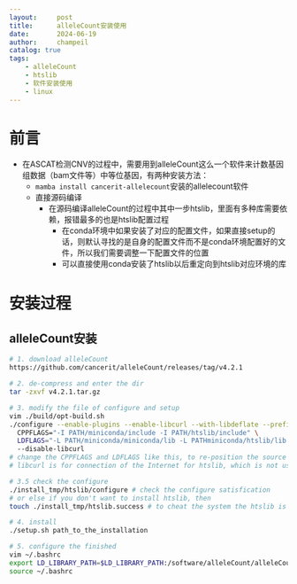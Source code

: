 ```yaml
---
layout:     post
title:      alleleCount安装使用
date:       2024-06-19
author:     champeil
catalog: true
tags:
    - alleleCount
    - htslib
    - 软件安装使用
    - linux
---
```


# 前言
- 在ASCAT检测CNV的过程中，需要用到alleleCount这么一个软件来计数基因组数据（bam文件等）中等位基因，有两种安装方法：
  - `mamba install cancerit-allelecount`安装的allelecount软件
  - 直接源码编译
    - 在源码编译alleleCount的过程中其中一步htslib，里面有多种库需要依赖，报错最多的也是htslib配置过程
      - 在conda环境中如果安装了对应的配置文件，如果直接setup的话，则默认寻找的是自身的配置文件而不是conda环境配置好的文件，所以我们需要调整一下配置文件的位置
      - 可以直接使用conda安装了htslib以后重定向到htslib对应环境的库

# 安装过程
## alleleCount安装
```bash
# 1. download alleleCount
https://github.com/cancerit/alleleCount/releases/tag/v4.2.1

# 2. de-compress and enter the dir
tar -zxvf v4.2.1.tar.gz

# 3. modify the file of configure and setup
vim ./build/opt-build.sh
./configure --enable-plugins --enable-libcurl --with-libdeflate --prefix=$INST_PATH \
  CPPFLAGS="-I PATH/miniconda/include -I PATH/htslib/include" \ 
  LDFLAGS="-L PATH/miniconda/miniconda/lib -L PATHminiconda/htslib/lib  -Wl,-R${INST_PATH}/lib" \ 
  --disable-libcurl
# change the CPPFLAGS and LDFLAGS like this, to re-position the source file
# libcurl is for connection of the Internet for htslib, which is not used here and cannot installed by conda? so disabled

# 3.5 check the configure
./install_tmp/htslib/configure # check the configure satisfication
# or else if you don't want to install htslib, then
touch ./install_tmp/htslib.success # to cheat the system the htslib is installed 

# 4. install
./setup.sh path_to_the_installation

# 5. configure the finished 
vim ~/.bashrc
export LD_LIBRARY_PATH=$LD_LIBRARY_PATH:/software/alleleCount/alleleCount-4.2.1/lib # add the export and save
source ~/.bashrc

```

